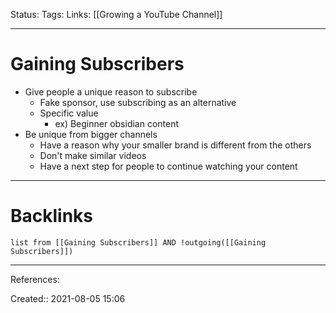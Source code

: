 Status: 
Tags: 
Links: [[Growing a YouTube Channel]]
___
# Gaining Subscribers
- Give people a unique reason to subscribe
	- Fake sponsor, use subscribing as an alternative
	- Specific value
		- ex) Beginner obsidian content
- Be unique from bigger channels
	- Have a reason why your smaller brand is different from the others
	- Don't make similar videos
	- Have a next step for people to continue watching your content
___
# Backlinks
```dataview
list from [[Gaining Subscribers]] AND !outgoing([[Gaining Subscribers]])
```
___
References:

Created:: 2021-08-05 15:06
